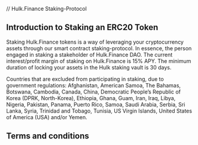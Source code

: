 // Hulk.Finance Staking-Protocol

## Introduction to Staking an ERC20 Token

Staking Hulk.Finance tokens is a way of leveraging your cryptocurrency assets through our smart contract staking-protocol.
In essence, the person engaged in staking a stakeholder of Hulk.Finance DAO. The current interest/profit margin of staking
on Hulk.Finance is 15% APY. The minimum duration of locking your assets in the Hulk staking vault is 30 days.


Countries that are excluded from participating in staking, due to government regulations: Afghanistan, American Samoa, The Bahamas, Botswana, Cambodia, Canada, China, Democratic People’s Republic of Korea (DPRK, North-Korea), Ethiopia, Ghana, Guam, Iran, Iraq, Libya, Nigeria, Pakistan, Panama, Puerto Rico, Samoa, Saudi Arabia, Serbia, Sri Lanka, Syria, Trinidad and Tobago, Tunisia, US Virgin Islands, United States of America (USA) and/or Yemen.


## Terms and conditions



